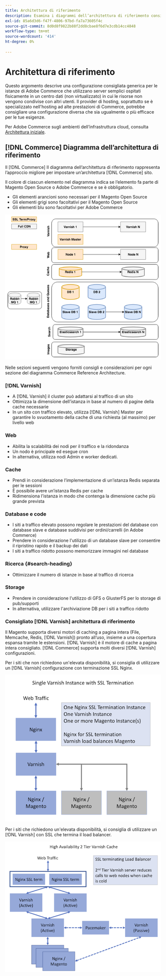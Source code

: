 ```yaml
---
title: Architettura di riferimento
description: Esamina i diagrammi dell’architettura di riferimento consigliata per le implementazioni di Adobe Commerce.
exl-id: 85a6d3d6-f47f-4806-97bd-fa7a73605f4c
source-git-commit: 8d0d8f9822b88f2dd8cbae8f6d7e3cdb14cc4848
workflow-type: tm+mt
source-wordcount: '414'
ht-degree: 0%

---
```


# Architettura di riferimento

Questo argomento descrive una configurazione consigliata generica per le istanze di Adobe Commerce che utilizzano server semplici ospitati fisicamente in un centro dati (non virtualizzato) in cui le risorse non vengono condivise con altri utenti. Il provider di hosting, soprattutto se è specializzato nell&#39;hosting ad alte prestazioni di Commerce, potrebbe consigliare una configurazione diversa che sia ugualmente o più efficace per le tue esigenze.

Per Adobe Commerce sugli ambienti dell’infrastruttura cloud, consulta [Architettura iniziale](https://devdocs.magento.com/cloud/architecture/starter-architecture.html).

## [!DNL Commerce] Diagramma dell’architettura di riferimento

Il [!DNL Commerce] Il diagramma dell’architettura di riferimento rappresenta l’approccio migliore per impostare un’architettura [!DNL Commerce] sito.

Il colore di ciascun elemento nel diagramma indica se l’elemento fa parte di Magento Open Source o Adobe Commerce e se è obbligatorio.

* Gli elementi arancioni sono necessari per il Magento Open Source
* Gli elementi grigi sono facoltativi per il Magento Open Source
* Gli elementi blu sono facoltativi per Adobe Commerce

![Diagramma dell’architettura di riferimento di Commerce](../assets/performance/images/ref-architecture-2.3.png)

Nelle sezioni seguenti vengono forniti consigli e considerazioni per ogni sezione del diagramma Commerce Reference Architecture.

### [!DNL Varnish]

* A [!DNL Varnish] il cluster può adattarsi al traffico di un sito
* Ottimizza la dimensione dell’istanza in base al numero di pagine della cache necessarie
* In un sito con traffico elevato, utilizza [!DNL Varnish] Master per garantire lo svuotamento della cache di una richiesta (al massimo) per livello web

### Web

* Abilita la scalabilità dei nodi per il traffico e la ridondanza
* Un nodo è principale ed esegue cron
* In alternativa, utilizza nodi Admin e worker dedicati.

### Cache

* Prendi in considerazione l’implementazione di un’istanza Redis separata per le sessioni
* È possibile avere un’istanza Redis per cache
* Ridimensiona l’istanza in modo che contenga la dimensione cache più grande prevista

### Database e code

* I siti a traffico elevato possono regolare le prestazioni del database con database slave e database suddivisi per ordini/carrelli (in Adobe Commerce)
* Prendere in considerazione l&#39;utilizzo di un database slave per consentire il ripristino rapido e il backup dei dati
* I siti a traffico ridotto possono memorizzare immagini nel database

### Ricerca {#search-heading}

* Ottimizzare il numero di istanze in base al traffico di ricerca

### Storage

* Prendere in considerazione l&#39;utilizzo di GFS o GlusterFS per lo storage di pub/supporti
* In alternativa, utilizzare l&#39;archiviazione DB per i siti a traffico ridotto

### Consigliato [!DNL Varnish] architettura di riferimento

Il Magento supporta diversi motori di caching a pagina intera (File, Memcache, Redis, [!DNL Varnish]) pronto all’uso, insieme a una copertura espansa tramite le estensioni. [!DNL Varnish] è il motore di cache a pagina intera consigliato.  [!DNL Commerce] supporta molti diversi [!DNL Varnish] configurazioni.

Per i siti che non richiedono un&#39;elevata disponibilità, si consiglia di utilizzare un [!DNL Varnish] configurazione con terminazione SSL Nginx.

![Semplice [!DNL Varnish] Configurazione con terminazione SSL](../assets/performance/images/single-varnish-with-ssl-termination.png)

Per i siti che richiedono un&#39;elevata disponibilità, si consiglia di utilizzare un [!DNL Varnish] con SSL che termina il load balancer.

![Elevata disponibilità a due livelli [!DNL Varnish] configurazione con SSL che termina il load balancer](../assets/performance/images/ha-2-tier-varnish-with-ssl-term-load-balancer.png)
